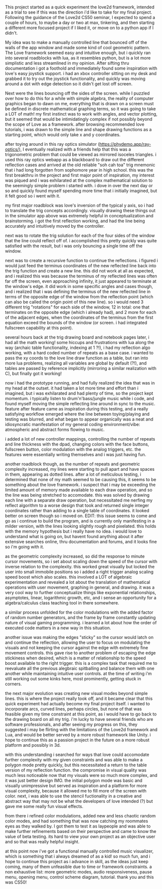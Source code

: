 This project started as a quick experiment the love2d framework, intended as a trial to see if this was the direction i'd like to take for my final project. Following the guidance of the Love2d CS50 seminar, I expected to spend a couple of hours, to maybe a day or two at max, tinkering, and then starting a different more focused project if I liked it, or move on to a python app if I didn't.

My idea was to make a manually controlled line that bounced off of the walls of the app window and made some kind of cool geometric pattern. The Love framework seemed easy and intuitive enough, but i quickly ran into several roadblocks with lua, as it resembles python, but is a lot more simplistic and less streamlined in my opinion. After sifting thru documentation i got a foothold and immediately found some inspiration with love's easy joystick support. i had an xbox controller sitting on my desk and grabbed it to try out the joystick functionality, and quickly was moving around a dot with edge detection so it didn't get lost off screen.

Next were the lines bouncing off the sides of the screen. while I puzzled over how to do this for a while with simple algebra, the reality of computer graphics began to dawn on me, everything that is drawn on a screen must be defined in discrete mathematical graphing terms, so it was going to take a LOT of math! my first instinct was to work with angles, and vector plotting, but it seemed that would be intimidatingly complex if not possibly beyond the scope of Love as a framework. after browsing recommended love tutorials, i was drawn to the simple line and shape drawing functions as a starting point, which would only take x and y coordinates.

after toying around in this ray optics simulator (https://phydemo.app/ray-optics/), I eventually realized with a friends help that this was a trigonometric problem that could be viewed as mirrored isoceles triangles. i used this ray optics webapp as a blackboard to draw out the different reflection cases and arrived at the old reliable "soh cah toa" trig mnemonic that i had long forgotten from sophomore year in high school. this was the first breakthru in the project and first major point of inspiration, my interest was piqued and i was exhilarated at the complex mathematical solution to the seemingly simple problem i started with. i dove in over the next day or so and quickly found myself spending more time that i initially imagined, but it felt good so i went with it.

my first major roadblock was love's inversion of the typical y axis, so i had to translate the trig concepts accordingly. visually drawing these things out in the simulator app above was extremely helpful in conceptualization and brainstorming. i got the first reflection working, and had the line being accurately and intuitively moved by the controller.

next was to rotate the trig solution for each of the four sides of the window that the line could reflect off of. i accomplished this pretty quickly was quite satisfied with the result, but i was only bouncing a single time off the window.

next was to create a recursive function to continue the reflections. i figured i would just feed the terminus coordinates of the new reflected line back into the trig function and create a new line. this did not work at all as expected, and i realized this was because the terminus of my reflected lines was often far off the screen, even approaching infinity, it just appeared to terminate at the window's edge. it did work in some specific angles and cases though, and i realized that i was defining the terminus of the new reflected line in terms of the opposite edge of the window from the reflection point (which can also be called the origin point of this new line). so i would need 3 different trig "rotations" for each side of the window, 12 in total: one that terminates on the opposite edge (which i already had), and 2 more for each of the adjacent edges, when the coordinates of the terminus from the first equation exceed the bounds of the window (or screen. i had integrated fullscreen capability at this point).

several hours back at the trig drawing board and notebook pages later, i had all the math working! some hiccups and frustrations with lua along the way (archaic table functionality, indexing at 1 ?!), i had my reflection algo working, with a hard coded number of repeats as a base case. i wanted to pass the xy coords to the love line draw function as a table, but ran into more lua problems, realizing all variables are global by default (?!), and tables are passed by reference implicitly (mirroring a similar realization with C), but finally got it working!

now i had the prototype running, and had fully realized the idea that was in my head at the outset. it had taken a lot more time and effort than i imagined, but i was exhilarated and had plenty of time, so the project kept momentum. i typically listen to drum'n'bass/jungle music while i code, and found myself moving the simple reflecting line around in sync to the music. feature after feature came as inspiration during this testing, and a really satisfying workflow emerged where the line between toying/playing and testing was blurred, and what began to appear organically was a neat and idiosyncratic manifestation of my general coding environment/vibe: atmospheric and abstract forms flowing to music.

i added a lot of new controller mappings, controlling the number of repeats and line thickness with the dpad, changing colors with the face buttons, fullscreen button, color modulation with the analog triggers, etc. the features were essentially writing themselves and i was just having fun.

another roadblock though, as the number of repeats and geometric complexity increased, my lines were starting to pull apart and have spaces in them, appearing as dotted lines. after a lot of meticulous testing, i determined that none of my math seemed to be causing this, it seems to be something about the love framework. i suspect that i may be exceeding the limited amount of memory made available to each draw operation, and so the line was being stretched to accomodate. this was solved by drawing each line with a separate draw operation, but necessitated me nerfing my reflect algorithm to a worse design that took and returned single integer coordinates rather than adding to a single table of coordinates. it looked better on screen though so i moved on. EDIT: this issue seems to come and go as i continue to build the program, and is currently only manifesting in a milder version, with the lines looking slightly rough and pixelated. this holds with the memory hypothesis but i really have no idea. i would love to understand what is going on, but havent found anything about it after extensive searches online, thru documentation and forums, and it looks fine so i'm going with it.

as the geometric complexity increased, so did the response to minute cursor movements, so i set about scaling down the speed of the cursor with inverse relation to the complexity. this worked great visually but locked the user into small immobile positions so i added a right trigger analog scaling speed boost which also scales. this involved a LOT of algebraic experimentation and revealed a lot about the translation of mathematical operations with user movement, graphing in general, and drawing. it was a very cool way to further conceptualize things like exponential relationships, asymptotes, linear, logarithmic growth, etc, and i sense an opportunity for a algebra/calculus class teaching tool in there somewhere.

a similar process unfolded for the color modulations with the added factor of random number generators, and the frame by frame constantly updating nature of visual gaming programming. i learned a lot about how the order of executed code matters in a new way in this situation.

another issue was making the edges "sticky" so the cursor would latch on and continue the reflection, allowing the user to focus on modulating the visuals and not keeping the cursor against the edge with extremely fine movement controls. this gave rise to another problem of escaping the edge stickiness when desired, which is a matter of relationship to the speed boost available to the right trigger. this is a complex task that required me to reevaluate all the previous alegbraic spitballing and balance them with one another while maintaining intuitive user controls. at the time of writing i'm still working out some kinks here, most prominently, getting stuck in corners.

the next major evolution was creating new visual modes beyond simple lines. this is where the project really took off, and it became clear that this quick experiment had actually become my final project itself. i wanted to incorporate arcs, curved lines, perhaps circles, but none of that was feasible given my time constraint at this point, as i would have to go back to the drawing board on all my trig. i'm lucky to have several friends who are software professionals, and after seeing my progress on this, they suggested i may be flirting with the limitations of the Love2d framework and Lua, and would be better served by a more robust framework like Unity. i hope to continue this as a passion project in the future on a more robust platform and possibly in 3d.

with this understanding i searched for ways that love could accomodate further complexity with my given constraints and was able to make a polygon mode pretty quickly, but this necessitated a return to the table version of my reflection function. the compromise in visual quality was much less noticeable now that my visuals were so much more complex, and it was just better design IMO. the initial polygon mode was basic and visually unimpressive but served as inspiration and a platform for more visual complexity, because it allowed me to fill more of the screen with color. next, i was able to use the stencil fuctionality in a creative and abstract way that may not be what the developers of love intended (?) but gave me some really fun visual effects.

from there i refined color modulations, added new and less chaotic random color modes, and had something that was now catching my roommates eyes as they walked by. I got them to test it as laypeople and was able to make further refinements based on their perspective and came to know the value of beta testing. its hard to view your own project as an objective user and so that was really helpful insight.

at this point now i've got a functional manually controlled music visualizer, which is something that i always dreamed of as a kid! so much fun, and i hope to continue this project as i advance in skill, as the ideas just keep coming, many of them unfeasible due to time or framework constraints. a non exhaustive list: more geometric modes, audio responsiveness, pause menu, opening menu, control scheme diagram, tutorial. thank you and this was CS50!

